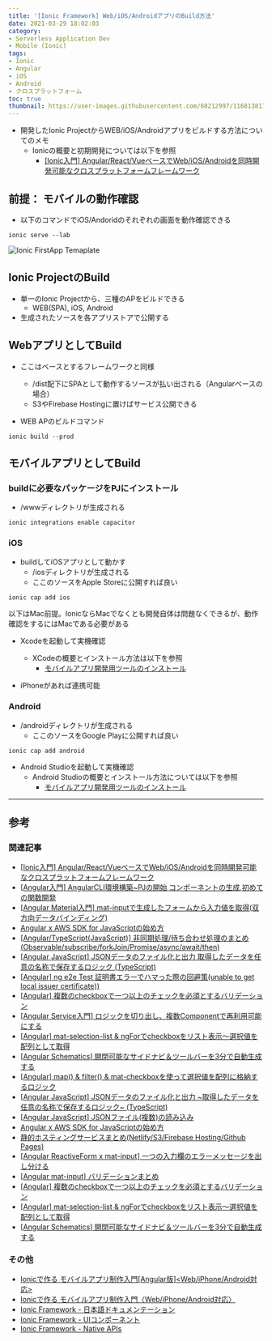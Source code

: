 ```yaml
---
title: '[Ionic Framework] Web/iOS/AndroidアプリのBuild方法'
date: 2021-03-29 18:02:03
category:
- Serverless Application Dev
- Mobile (Ionic)
tags:
- Ionic
- Angular
- iOS
- Android
- クロスプラットフォーム
toc: true
thumbnail: https://user-images.githubusercontent.com/68212997/116813817-bda0bb80-ab90-11eb-8b5c-f1ca7fd6977e.png
---
```


- 開発したIonic ProjectからWEB/iOS/Androidアプリをビルドする方法についてのメモ
    - Ionicの概要と初期開発については以下を参照
        - [[Ionic入門] Angular/React/VueベースでWeb/iOS/Androidを同時開発可能なクロスプラットフォームフレームワーク](/Ionic入門-Angular-React-VueベースでWeb-iOS-Androidを同時開発するクロスプラットフォームフレームワーク/)

<!--toc-->

## 前提： モバイルの動作確認
- 以下のコマンドでiOS/Andoridのそれぞれの画面を動作確認できる
```
ionic serve --lab
```

![Ionic FirstApp Temaplate](https://user-images.githubusercontent.com/68212997/116815792-1cb6fe00-ab9a-11eb-8526-0076f79cafe1.png)

## Ionic ProjectのBuild
- 単一のIonic Projectから、三種のAPをビルドできる
    - WEB(SPA), iOS, Android
- 生成されたソースを各アプリストアで公開する

## WebアプリとしてBuild
- ここはベースとするフレームワークと同様
    - /dist配下にSPAとして動作するソースが払い出される（Angularベースの場合）
    - S3やFirebase Hostingに置けばサービス公開できる

- WEB APのビルドコマンド
```
ionic build --prod
```

## モバイルアプリとしてBuild

### buildに必要なパッケージをPJにインストール
- /wwwディレクトリが生成される
```
ionic integrations enable capacitor
```

### iOS
- buildしてiOSアプリとして動かす
    - /iosディレクトリが生成される
    - ここのソースをApple Storeに公開すれば良い
```
ionic cap add ios
```

以下はMac前提。IonicならMacでなくとも開発自体は問題なくできるが、動作確認をするにはMacである必要がある

- Xcodeを起動して実機確認
    - XCodeの概要とインストール方法は以下を参照
        - [モバイルアプリ開発用ツールのインストール](/Ionic入門-Angular-React-VueベースでWeb-iOS-Androidを同時開発するクロスプラットフォームフレームワーク/#モバイルアプリ開発用ツールのインストール)

- iPhoneがあれば連携可能

### Android
- /androidディレクトリが生成される
    - ここのソースをGoogle Playに公開すれば良い
```
ionic cap add android
```
- Android Studioを起動して実機確認
    - Android Studioの概要とインストール方法については以下を参照
        - [モバイルアプリ開発用ツールのインストール](/Ionic入門-Angular-React-VueベースでWeb-iOS-Androidを同時開発するクロスプラットフォームフレームワーク/#モバイルアプリ開発用ツールのインストール)

----
## 参考
### 関連記事
- [[Ionic入門] Angular/React/VueベースでWeb/iOS/Androidを同時開発可能なクロスプラットフォームフレームワーク](/Ionic入門-Angular-React-VueベースでWeb-iOS-Androidを同時開発するクロスプラットフォームフレームワーク/)
- [[Angular入門] AngularCLI環境構築~PJの開始,コンポーネントの生成,初めての関数開発](/Angular入門-AngularCLI環境構築-PJの開始-コンポーネントの生成-初めての関数開発/)
- [[Angular Material入門] mat-inputで生成したフォームから入力値を取得(双方向データバインディング)](/Angular入門-mat-inputで生成したフォームから入力値を取得-双方向データバインディング/)
- [Angular x AWS SDK for JavaScriptの始め方](/Angular-x-AWS-SDK-for-JavaScriptの始め方/)
- [[Angular/TypeScript(JavaScript)] 非同期処理/待ち合わせ処理のまとめ (Observable/subscribe/forkJoin/Promise/async/await/then)](/Angular-TypeScript-JavaScript-非同期処理-待ち合わせ処理のまとめ-Observable-Promise-async-await/)
- [[Angular JavaScript] JSONデータのファイル化と出力 取得したデータを任意の名称で保存するロジック (TypeScript)](/Angular-JSONデータのファイル化と出力-クラウドから取得したデータを任意の名称で保存する/)
- [[Angular] ng e2e Test 証明書エラーでハマった際の回避策(unable to get local issuer certificate))](/Angular-ng-e2e-Test-証明書エラーでハマった際の回避策/)
- [[Angular] 複数のcheckboxで一つ以上のチェックを必須とするバリデーション](/Angular-複数のcheckboxで一つ以上のチェックを必須とするバリデーション/)
- [[Angular Service入門] ロジックを切り出し、複数Componentで再利用可能にする](/Angular-Service入門-ロジックを切り出し、複数Componentで再利用可能にする/)
- [[Angular] mat-selection-list & ngForでcheckboxをリスト表示～選択値を配列として取得](/Angular-mat-selection-listでcheckboxを表示～選択値を配列として取得/)
- [[Angular Schematics] 開閉可能なサイドナビ＆ツールバーを3分で自動生成する](/Angular-Schematics-開閉可能なサイドナビ＆ツールバーを3分で自動生成する/)
- [[Angular] map() & filter() & mat-checkboxを使って選択値を配列に格納するロジック](/Angular-map-fileter-mat-checkboxを使って選択値を配列に格納するロジック/)
- [[Angular JavaScript] JSONデータのファイル化と出力 ~取得したデータを任意の名称で保存するロジック~ (TypeScript)](/Angular-JSONデータのファイル化と出力-クラウドから取得したデータを任意の名称で保存する/)
- [[Angular JavaScript] JSONファイル(複数)の読み込み](/Angular-JavaScript-JSONファイルの読み込み/)
- [Angular x AWS SDK for JavaScriptの始め方](/Angular-x-AWS-SDK-for-JavaScriptの始め方/)
- [静的ホスティングサービスまとめ(Netlify/S3/Firebase Hosting/Github Pages)](/静的ホスティングサービスまとめ-Netlify-S3-Firebase-Hosting-Github-Pages/)
- [[Angular ReactiveForm x mat-input] 一つの入力欄のエラーメッセージを出し分ける](/Angular-ReactiveForm-x-mat-input-一つの入力欄のエラーメッセージを出し分ける/)
- [[Angular mat-input] バリデーションまとめ](/Angular-mat-input-バリデーションまとめ/)
- [[Angular] 複数のcheckboxで一つ以上のチェックを必須とするバリデーション](/Angular-複数のcheckboxで一つ以上のチェックを必須とするバリデーション/)
- [[Angular] mat-selection-list & ngForでcheckboxをリスト表示～選択値を配列として取得](/Angular-mat-selection-listでcheckboxを表示～選択値を配列として取得/)
- [[Angular Schematics] 開閉可能なサイドナビ＆ツールバーを3分で自動生成する](/Angular-Schematics-開閉可能なサイドナビ＆ツールバーを3分で自動生成する/)

### その他
- [Ionicで作る モバイルアプリ制作入門[Angular版]<Web/iPhone/Android対応>](https://amzn.to/335cTj9)
- [Ionicで作る モバイルアプリ制作入門〈Web/iPhone/Android対応〉](https://amzn.to/3tbX5pA)
- [Ionic Framework - 日本語ドキュメンテーション](https://ionicframework.com/jp/docs/)
- [Ionic Framework - UIコンポーネント](https://ionicframework.com/jp/docs/components)
- [Ionic Framework - Native APIs](https://ionicframework.com/jp/docs/native)
